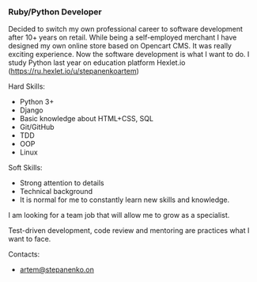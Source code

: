 ### Ruby/Python Developer

Decided to switch my own professional career to software development after 10+ years on retail.
While being a self-employed merchant I have designed my own online store based on Opencart CMS.
It was really exciting experience.
Now the software development is what I want to do.
I study Python last year on education platform Hexlet.io (https://ru.hexlet.io/u/stepanenkoartem)

Hard Skills:
- Python 3+
- Django
- Basic knowledge about HTML+CSS, SQL
- Git/GitHub
- TDD
- OOP
- Linux

Soft Skills:
- Strong attention to details
- Technical background
- It is normal for me to constantly learn new skills and knowledge.

I am looking for a team job that will allow me to grow as a specialist.

Test-driven development, code review and mentoring are practices what I want to face.

Contacts:
- artem@stepanenko.on
